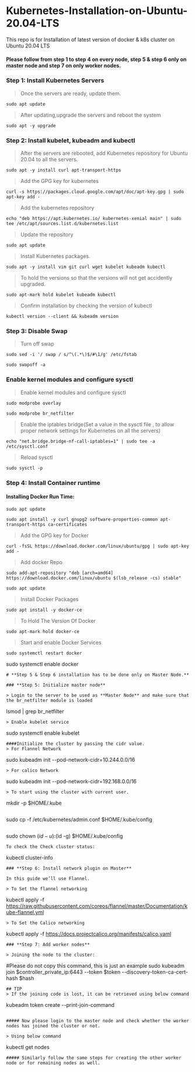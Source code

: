 # Kubernetes-Installation-on-Ubuntu-20.04-LTS
This repo is for Installation of latest version of docker &amp; k8s cluster on Ubuntu 20.04 LTS

#### Please follow from step 1 to step 4 on every node, step 5 & step 6 only on master node and step 7 on only worker nodes.

### **Step 1: Install Kubernetes Servers**

> Once the servers are ready, update them.
```
sudo apt update
```
> After updating,upgrade the servers and reboot the system
```
sudo apt -y upgrade
```
### **Step 2: Install kubelet, kubeadm and kubectl**

> After the servers are rebooted, add Kubernetes repository for Ubuntu 20.04 to all the servers.
```
sudo apt -y install curl apt-transport-https
```
> Add the GPG key for kubernetes

```
curl -s https://packages.cloud.google.com/apt/doc/apt-key.gpg | sudo apt-key add -
```
> Add the kubernetes repository
```
echo "deb https://apt.kubernetes.io/ kubernetes-xenial main" | sudo tee /etc/apt/sources.list.d/kubernetes.list
```
> Update the repository
```
sudo apt update
```
> Install Kubernetes packages.
```
sudo apt -y install vim git curl wget kubelet kubeadm kubectl
```
> To hold the versions so that the versions will not get accidently upgraded.
```
sudo apt-mark hold kubelet kubeadm kubectl
```
> Confirm installation by checking the version of kubectl
```
kubectl version --client && kubeadm version
```
### **Step 3: Disable Swap**

> Turn off swap
```
sudo sed -i '/ swap / s/^\(.*\)$/#\1/g' /etc/fstab
```
```
sudo swapoff -a
```
### **Enable kernel modules and configure sysctl**

> Enable kernel modules and configure sysctl
```
sudo modprobe overlay
```
```
sudo modprobe br_netfilter
```
> Enable the iptables bridge(Set a value in the sysctl file , to allow proper network settings for Kubernetes on all the servers)
```
echo "net.bridge.bridge-nf-call-iptables=1" | sudo tee -a /etc/sysctl.conf
```
> Reload sysctl
```
sudo sysctl -p
```
### **Step 4: Install Container runtime**

#### Installing Docker Run Time:

```
sudo apt update
```
```
sudo apt install -y curl gnupg2 software-properties-common apt-transport-https ca-certificates
```
> Add the GPG key for Docker
```
curl -fsSL https://download.docker.com/linux/ubuntu/gpg | sudo apt-key add -
```
> Add docker Repo
```
sudo add-apt-repository "deb [arch=amd64] https://download.docker.com/linux/ubuntu $(lsb_release -cs) stable"
```
```
sudo apt update
```
> Install Docker Packages
```
sudo apt install -y docker-ce
```
> To Hold The Version Of Docker
```
sudo apt-mark hold docker-ce
```
> Start and enable Docker Services
```
sudo systemctl restart docker
```
sudo systemctl enable docker
```
# **Step 5 & Step 6 installation has to be done only on Master Node.**

### **Step 5: Initialize master node**

> Login to the server to be used as **Master Node** and make sure that the br_netfilter module is loaded
```
lsmod | grep br_netfilter
```
> Enable kubelet service
```
sudo systemctl enable kubelet
```
####Initialize the cluster by passing the cidr value.
> For Flannel Network
```
sudo kubeadm init --pod-network-cidr=10.244.0.0/16
```
> For calico Network
```
sudo kubeadm init --pod-network-cidr=192.168.0.0/16
```
> To start using the cluster with current user.
```
mkdir -p $HOME/.kube
```
```
sudo cp -f /etc/kubernetes/admin.conf $HOME/.kube/config
```
```
sudo chown $(id -u):$(id -g) $HOME/.kube/config
```
To check the Check cluster status:
```
kubectl cluster-info
```
### **Step 6: Install network plugin on Master**

In this guide we’ll use Flannel.

> To Set the flannel networking
```
kubectl apply -f https://raw.githubusercontent.com/coreos/flannel/master/Documentation/kube-flannel.yml
```
> To Set the Calico networking
```
kubectl apply -f https://docs.projectcalico.org/manifests/calico.yaml
```
### **Step 7: Add worker nodes**

> Joining the node to the cluster:
```
#Please do not copy this command, this is just an example
sudo kubeadm join $controller_private_ip:6443 --token $token --discovery-token-ca-cert-hash $hash
```
## TIP
> If the joining code is lost, it can be retrieved using below command
```
kubeadm token create --print-join-command
```

##### Now please login to the master node and check whether the worker nodes has joined the cluster or not.

> Using below command
```
kubectl get nodes
```
##### Similarly follow the same steps for creating the other worker node or for remaining nodes as well.

